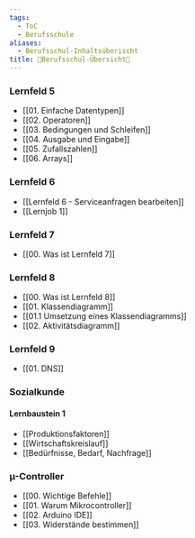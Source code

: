 ```yaml
---
tags:
  - ToC
  - Berufsschule
aliases:
  - Berufsschul-Inhaltsüberischt
title: 📖Berufsschul-Übersicht📖
---
```


### Lernfeld 5

- [[01. Einfache Datentypen]]
- [[02. Operatoren]]
- [[03. Bedingungen und Schleifen]]
- [[04. Ausgabe und Eingabe]]
- [[05. Zufallszahlen]]
- [[06. Arrays]]
### Lernfeld 6

- [[Lernfeld 6 - Serviceanfragen bearbeiten]]
- [[Lernjob 1]]
### Lernfeld 7

-  [[00. Was ist Lernfeld 7]]

### Lernfeld 8

- [[00. Was ist Lernfeld 8]]
- [[01. Klassendiagramm]]
- [[01.1 Umsetzung eines Klassendiagramms]]
- [[02. Aktivitätsdiagramm]]

### Lernfeld 9

- [[01. DNS]]
### Sozialkunde

#### Lernbaustein 1

- [[Produktionsfaktoren]]
- [[Wirtschaftskreislauf]]
- [[Bedürfnisse, Bedarf, Nachfrage]]
### µ-Controller

- [[00. Wichtige Befehle]]
- [[01. Warum Mikrocontroller]]
- [[02. Arduino IDE]]
- [[03. Widerstände bestimmen]]
